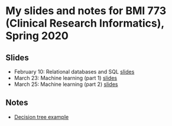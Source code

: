 # My slides and notes for BMI 773 (Clinical Research Informatics), Spring 2020

## Slides

* February 10: Relational databases and SQL [slides](slides-2020-02-10-databases.pdf)
* March 23: Machine learning (part 1) [slides](ml-lecture-2020-03-23.slides.html)
* March 25: Machine learning (part 2) [slides](ml-lecture-2020-03-25.slides.html)

## Notes

* [Decision tree example](tree.ipynb)